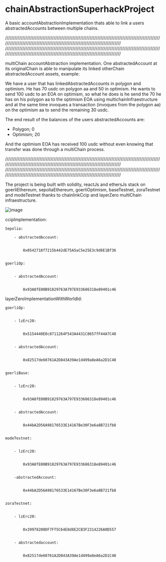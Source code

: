 # chainAbstractionSuperhackProject
A basic accountAbstractionImplementation thats able to link a users abstractedAccounts between multiple chains. 

/////////////////////////////////////////////////////////////////////////////////////////////////////////////////////////////////////////////////////////////////////////////
/////////////////////////////////////////////////////////////////////////////////////////////////////////////////////////////////////////////////////////////////////////////

multiChain accountAbstraction implementation.
One abstractedAccount at its originalChain is able to manipulate its linked otherChain abstractedAccount assets, example:

We have a user that has linkedAbstractedAccounts in polygon and optimism. He has 70 usdc on polygon aa and 50 in optimism.
He wants to send 100 usdc to an EOA on optimism, so what he does is he send the 70 he has on his polygon aa to the optimism EOA using multichainInfraestructure and at the same time invoques a transaction (invoques from the polygon aa) on the optimism aa to send the remaining 30 usdc. 

The end result of the balances of the users abstractedAccounts are:
- Polygon; 0
- Optimism; 20

And the optimism EOA has received 100 usdc without even knowing that transfer was done through a multiChain process.

/////////////////////////////////////////////////////////////////////////////////////////////////////////////////////////////////////////////////////////////////////////////
/////////////////////////////////////////////////////////////////////////////////////////////////////////////////////////////////////////////////////////////////////////////

The project is being built with solidity, reactJs and ethersJs stack on goerliEthereum, sepoliaEthereum, goerliOptimism, baseTestnet, zoraTestnet and modeTestnet thanks to chainlinkCcip and layerZero multiChain infraestructure.


![image](https://github.com/Kanoopz/chainAbstractionSuperhackProject/assets/43384993/58665289-7e2e-4ecd-ae24-74f4432c24fb)


ccipImplementation:


	Sepolia:

 		- abstractedAccount:

 
			0x0542718f7215b442dE75A5aC5e25E3c9d8E1Bf36

  
	goerliOp:

 
 		- abstractedAccount:

 
			0x93A8fE00B91829763A797E933686318e89401c46

  
layerZeroImplementationWithWorldId:


	goerliOp:

 
		- lzErc20:

     
			0x5154440E0c8711264F543A4431C8657fF44A7C40

   
		- abstractedAccount:

  
			0x82517de60761A2D843A39Ae1d499a8eA6a2D1C48

   
	goerliBase:

 
		- lzErc20:

  
			0x93A8fE00B91829763A797E933686318e89401c46

   
		- abstractedAccount:

  
			0x44bA2D56A98176533E14167Be30F3e6a8B721fb8

   
	modeTestnet:

 
		- lzErc20:

  
			0x93A8fE00B91829763A797E933686318e89401c46

   
		-abstractedAccount:

  
			0x44bA2D56A98176533E14167Be30F3e6a8B721fb8

   
	zoraTestnet:

 
		- lzErc20:

  
			0x39978200DF7Ff5C64E8d8E2CB3F2314226A0D557

   
		- abstractedaccount:

  
			0x82517de60761A2D843A39Ae1d499a8eA6a2D1C48

   



  
  


